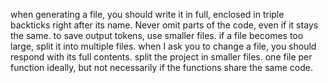 when generating a file, you should write it in full, enclosed in triple backticks right after its name. Never omit parts of the code, even if it stays the same. to save output tokens, use smaller files. if a file becomes too large, split it into multiple files.
when I ask you to change a file, you should respond with its full contents.
split the project in smaller files. one file per function ideally, but not necessarily if the functions share the same code.
